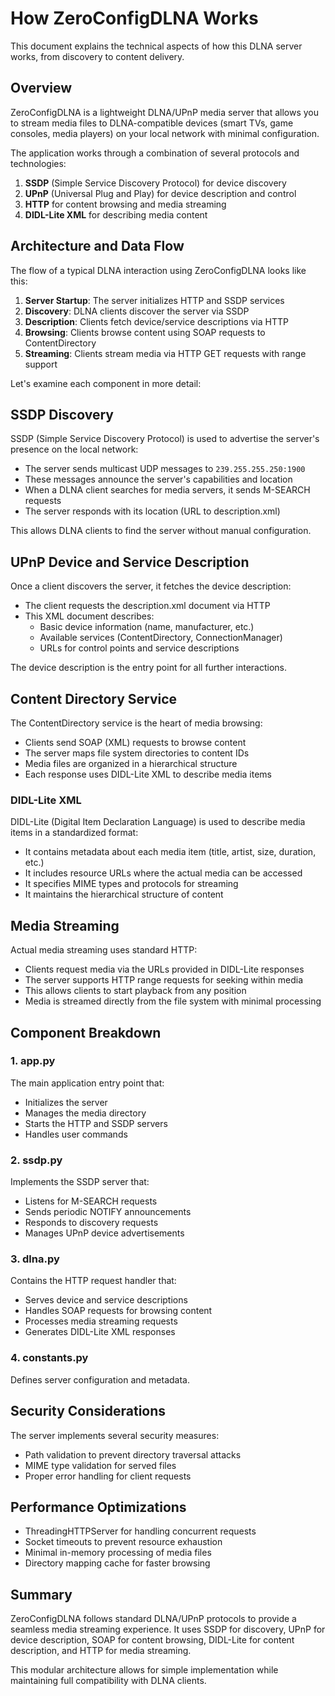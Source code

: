 # How ZeroConfigDLNA Works

This document explains the technical aspects of how this DLNA server works, from discovery to content delivery.

## Overview

ZeroConfigDLNA is a lightweight DLNA/UPnP media server that allows you to stream media files to DLNA-compatible devices (smart TVs, game consoles, media players) on your local network with minimal configuration.

The application works through a combination of several protocols and technologies:

1. **SSDP** (Simple Service Discovery Protocol) for device discovery
2. **UPnP** (Universal Plug and Play) for device description and control
3. **HTTP** for content browsing and media streaming
4. **DIDL-Lite XML** for describing media content

## Architecture and Data Flow

The flow of a typical DLNA interaction using ZeroConfigDLNA looks like this:

1. **Server Startup**: The server initializes HTTP and SSDP services
2. **Discovery**: DLNA clients discover the server via SSDP
3. **Description**: Clients fetch device/service descriptions via HTTP
4. **Browsing**: Clients browse content using SOAP requests to ContentDirectory
5. **Streaming**: Clients stream media via HTTP GET requests with range support

Let's examine each component in more detail:

## SSDP Discovery

SSDP (Simple Service Discovery Protocol) is used to advertise the server's presence on the local network:

- The server sends multicast UDP messages to `239.255.255.250:1900`
- These messages announce the server's capabilities and location
- When a DLNA client searches for media servers, it sends M-SEARCH requests
- The server responds with its location (URL to description.xml)

This allows DLNA clients to find the server without manual configuration.

## UPnP Device and Service Description

Once a client discovers the server, it fetches the device description:

- The client requests the description.xml document via HTTP
- This XML document describes:
  - Basic device information (name, manufacturer, etc.)
  - Available services (ContentDirectory, ConnectionManager)
  - URLs for control points and service descriptions

The device description is the entry point for all further interactions.

## Content Directory Service

The ContentDirectory service is the heart of media browsing:

- Clients send SOAP (XML) requests to browse content
- The server maps file system directories to content IDs
- Media files are organized in a hierarchical structure
- Each response uses DIDL-Lite XML to describe media items

### DIDL-Lite XML

DIDL-Lite (Digital Item Declaration Language) is used to describe media items in a standardized format:

- It contains metadata about each media item (title, artist, size, duration, etc.)
- It includes resource URLs where the actual media can be accessed
- It specifies MIME types and protocols for streaming
- It maintains the hierarchical structure of content

## Media Streaming

Actual media streaming uses standard HTTP:

- Clients request media via the URLs provided in DIDL-Lite responses
- The server supports HTTP range requests for seeking within media
- This allows clients to start playback from any position
- Media is streamed directly from the file system with minimal processing

## Component Breakdown

### 1. app.py

The main application entry point that:
- Initializes the server
- Manages the media directory
- Starts the HTTP and SSDP servers
- Handles user commands

### 2. ssdp.py

Implements the SSDP server that:
- Listens for M-SEARCH requests
- Sends periodic NOTIFY announcements
- Responds to discovery requests
- Manages UPnP device advertisements

### 3. dlna.py

Contains the HTTP request handler that:
- Serves device and service descriptions
- Handles SOAP requests for browsing content
- Processes media streaming requests
- Generates DIDL-Lite XML responses

### 4. constants.py

Defines server configuration and metadata.

## Security Considerations

The server implements several security measures:

- Path validation to prevent directory traversal attacks
- MIME type validation for served files
- Proper error handling for client requests

## Performance Optimizations

- ThreadingHTTPServer for handling concurrent requests
- Socket timeouts to prevent resource exhaustion
- Minimal in-memory processing of media files
- Directory mapping cache for faster browsing

## Summary

ZeroConfigDLNA follows standard DLNA/UPnP protocols to provide a seamless media streaming experience. It uses SSDP for discovery, UPnP for device description, SOAP for content browsing, DIDL-Lite for content description, and HTTP for media streaming.

This modular architecture allows for simple implementation while maintaining full compatibility with DLNA clients.
